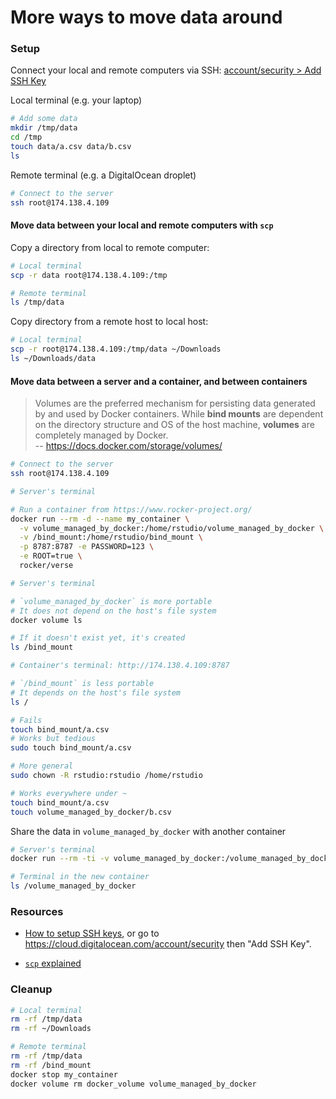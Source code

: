 # More ways to move data around

### Setup

Connect your local and remote computers via SSH: [account/security > Add SSH Key](https://cloud.digitalocean.com/account/security)

Local terminal (e.g. your laptop)

```bash
# Add some data
mkdir /tmp/data
cd /tmp
touch data/a.csv data/b.csv
ls
```

Remote terminal (e.g. a DigitalOcean droplet)

```bash
# Connect to the server
ssh root@174.138.4.109
```

#### Move data between your local and remote computers with `scp`

Copy a directory from local to remote computer:

```bash
# Local terminal
scp -r data root@174.138.4.109:/tmp
```

```bash
# Remote terminal
ls /tmp/data
```

Copy directory from a remote host to local host:

```bash
# Local terminal
scp -r root@174.138.4.109:/tmp/data ~/Downloads
ls ~/Downloads/data
```


#### Move data between a server and a container, and between containers

> Volumes are the preferred mechanism for persisting data generated by and used
by Docker containers. While **bind mounts** are dependent on the directory
structure and OS of the host machine, **volumes** are completely managed by
Docker.  
-- https://docs.docker.com/storage/volumes/

```bash
# Connect to the server
ssh root@174.138.4.109
```

```bash
# Server's terminal

# Run a container from https://www.rocker-project.org/
docker run --rm -d --name my_container \
  -v volume_managed_by_docker:/home/rstudio/volume_managed_by_docker \
  -v /bind_mount:/home/rstudio/bind_mount \
  -p 8787:8787 -e PASSWORD=123 \
  -e ROOT=true \
  rocker/verse
```

```bash
# Server's terminal

# `volume_managed_by_docker` is more portable
# It does not depend on the host's file system
docker volume ls

# If it doesn't exist yet, it's created
ls /bind_mount
```

```bash
# Container's terminal: http://174.138.4.109:8787

# `/bind_mount` is less portable
# It depends on the host's file system
ls /

# Fails
touch bind_mount/a.csv
# Works but tedious
sudo touch bind_mount/a.csv

# More general
sudo chown -R rstudio:rstudio /home/rstudio

# Works everywhere under ~
touch bind_mount/a.csv
touch volume_managed_by_docker/b.csv
```

Share the data in `volume_managed_by_docker` with another container

```bash
# Server's terminal
docker run --rm -ti -v volume_managed_by_docker:/volume_managed_by_docker bash

# Terminal in the new container
ls /volume_managed_by_docker
```

### Resources

* [How to setup SSH keys](https://www.digitalocean.com/community/tutorial_collections/how-to-set-up-ssh-keys), or go to <https://cloud.digitalocean.com/account/security> then "Add SSH Key".

* [`scp` explained](https://phoenixnap.com/kb/linux-scp-command)

### Cleanup

```bash
# Local terminal
rm -rf /tmp/data
rm -rf ~/Downloads
```

```bash
# Remote terminal
rm -rf /tmp/data
rm -rf /bind_mount
docker stop my_container
docker volume rm docker_volume volume_managed_by_docker
```
